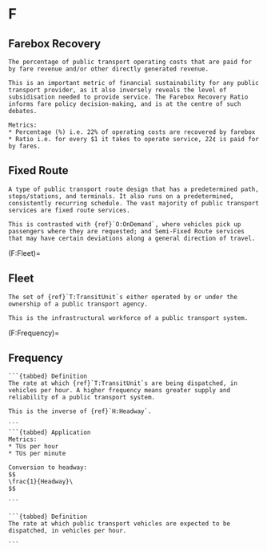 # F

## Farebox Recovery

```{tabbed} Definition
The percentage of public transport operating costs that are paid for by fare revenue and/or other directly generated revenue.

This is an important metric of financial sustainability for any public transport provider, as it also inversely reveals the level of subsidisation needed to provide service. The Farebox Recovery Ratio informs fare policy decision-making, and is at the centre of such debates.
```

```{tabbed} Application
Metrics:
* Percentage (%) i.e. 22% of operating costs are recovered by farebox
* Ratio i.e. for every $1 it takes to operate service, 22¢ is paid for by fares.
```

## Fixed Route

```{tabbed} Definition
A type of public transport route design that has a predetermined path, stops/stations, and terminals. It also runs on a predetermined, consistently recurring schedule. The vast majority of public transport services are fixed route services.

This is contrasted with {ref}`O:OnDemand`, where vehicles pick up passengers where they are requested; and Semi-Fixed Route services that may have certain deviations along a general direction of travel.
```

(F:Fleet)=

## Fleet

```{tabbed} Definition
The set of {ref}`T:TransitUnit`s either operated by or under the ownership of a public transport agency.

This is the infrastructural workforce of a public transport system.
```

(F:Frequency)=

## Frequency

````{dropdown} Actual Frequency
```{tabbed} Definition
The rate at which {ref}`T:TransitUnit`s are being dispatched, in vehicles per hour. A higher frequency means greater supply and reliability of a public transport system.

This is the inverse of {ref}`H:Headway`.

```
```{tabbed} Application
Metrics:
* TUs per hour
* TUs per minute

Conversion to headway:
$$
\frac{1}{Headway}\
$$

```

````

````{dropdown} Scheduled Frequency
```{tabbed} Definition
The rate at which public transport vehicles are expected to be dispatched, in vehicles per hour.

```
````
